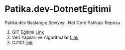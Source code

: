 # Patika.dev-DotnetEgitimi
Patika.dev Başlangıç Seviyesi .Net Core Patikası Reposu

1. GIT Eğitimi [Link](1-GIT/)
2. Veri Yapıları ve Algoritmalar [Link](2-Veri_Yapilari_ve_Algoritmalar/)
3. C#101 [link](3-C#101)